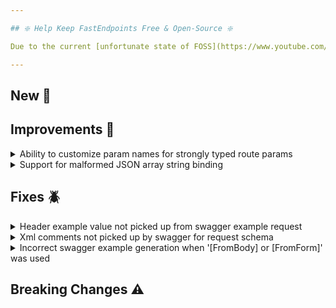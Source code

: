 ```yaml
---

## ❇️ Help Keep FastEndpoints Free & Open-Source ❇️

Due to the current [unfortunate state of FOSS](https://www.youtube.com/watch?v=H96Va36xbvo), please consider [becoming a sponsor](https://opencollective.com/fast-endpoints) and help us beat the odds to keep the project alive and free for everyone.

---
```


<!-- <details><summary>title text</summary></details> -->

## New 🎉

## Improvements 🚀

<details><summary>Ability to customize param names for strongly typed route params</summary>

It is now possible to customize the route param names when using the [strongly typed route params](https://fast-endpoints.com/docs/misc-conveniences#strongly-typed-route-parameters) feature by simply decorating the target dto property with a `[BindFrom("customName"))]` attribute. If a `BindFrom` attribute annotation is not present on the property, the actual name of the property itself will end up being the route param name.

</details>

<details><summary>Support for malformed JSON array string binding</summary>

When submitting requests via SwaggerUI where a complex object collection is to be bound to a collection property of a DTO, SwaggerUI sends in a malformed string of JSON objects without properly enclosing them in the JSON array notation `[...]` such as the following:

```json
{"something":"one"},{"something":"two"}
```

whereas it should be a proper JSON array such as this:

```json
[{"something":"one"},{"something":"two"}]
```

Since we have no control over how SwaggerUI behaves, support has been added to the default request binder to support parsing and binding the malformed comma separateed JSON objects that SwaggerUI sends at the expense of a minor performance hit.

</details>

## Fixes 🪲

<details><summary>Header example value not picked up from swagger example request</summary>

If a request DTO specifies a custom header name that is different from the property name such as the following:

```cs
sealed class GetItemRequest
{
    [FromHeader("x-correlation-id")]
    public Guid CorrelationId { get; init; }
}
```

and a summary example request is provided such as the following:

```cs
Summary(s => s.ExampleRequest = new GetItemRequest()
{
    CorrelationId = "54321"
});
```

the example value from the summary example property was not being picked up due to an oversight.

</details>

<details><summary>Xml comments not picked up by swagger for request schema</summary>

There was a regression in the code path that was picking up `Summary` xml comments from DTO properties in certain scenarios, which has now been fixed.

</details>

<details><summary>Incorrect swagger example generation when '[FromBody] or [FromForm]' was used</summary>

If a request DTO was defined like this:

```cs
sealed class MyRequest
{
    [FromBody]
    public Something Body { get; set; }
}
```

and an example request is provided via the Summary like this:

```cs
Summary(x=>x.ExampleRequest = new MyRequest()
{
    Body = new Something()
    {
        ...
    }
});
```

swagger generated the incorrect request example value which included the property name, which it shouldn't have.

</details>

## Breaking Changes ⚠️